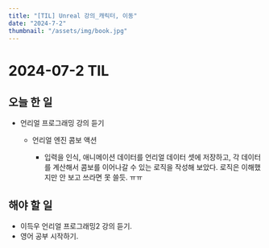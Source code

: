 ```yaml
---
title: "[TIL] Unreal 강의_캐릭터, 이동"
date: "2024-7-2"
thumbnail: "/assets/img/book.jpg"
---
```


# 2024-07-2 TIL

## 오늘 한 일

- 언리얼 프로그래밍 강의 듣기

  - 언리얼 엔진 콤보 액션

    - 입력을 인식, 애니메이션 데이터를 언리얼 데이터 셋에 저장하고, 각 데이터를 계산해서 콤보를 이어나갈 수 있는 로직을 작성해 보았다. 로직은 이해했지만 안 보고 쓰라면 못 쓸듯. ㅠㅠ

    

## 해야 할 일

- 이득우 언리얼 프로그래밍2 강의 듣기.
- 영어 공부 시작하기.
